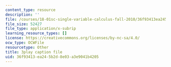 ```yaml
---
content_type: resource
description: ''
file: /courses/18-01sc-single-variable-calculus-fall-2010/36f93413ea245b2d8e03a3e9041b4205_5q_3FDOkVRQ.vtt
file_size: 52427
file_type: application/x-subrip
learning_resource_types: []
license: https://creativecommons.org/licenses/by-nc-sa/4.0/
ocw_type: OCWFile
resourcetype: Other
title: 3play caption file
uid: 36f93413-ea24-5b2d-8e03-a3e9041b4205
---
```

